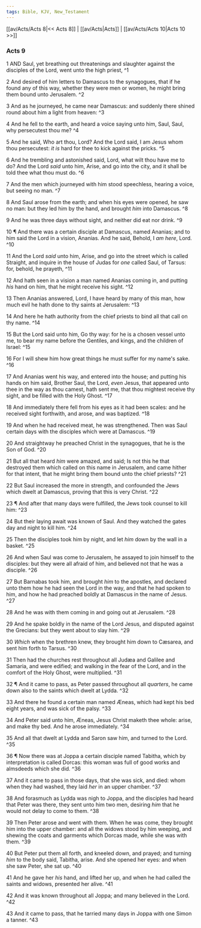 ```yaml
---
tags: Bible, KJV, New_Testament
---
```


[[av/Acts/Acts 8|<< Acts 8]] | [[av/Acts|Acts]] | [[av/Acts/Acts 10|Acts 10 >>]]

### Acts 9

1 AND Saul, yet breathing out threatenings and slaughter against the disciples of the Lord, went unto the high priest, ^1

2 And desired of him letters to Damascus to the synagogues, that if he found any of this way, whether they were men or women, he might bring them bound unto Jerusalem. ^2

3 And as he journeyed, he came near Damascus: and suddenly there shined round about him a light from heaven: ^3

4 And he fell to the earth, and heard a voice saying unto him, Saul, Saul, why persecutest thou me? ^4

5 And he said, Who art thou, Lord? And the Lord said, I am Jesus whom thou persecutest: _it_ _is_ hard for thee to kick against the pricks. ^5

6 And he trembling and astonished said, Lord, what wilt thou have me to do? And the Lord _said_ unto him, Arise, and go into the city, and it shall be told thee what thou must do. ^6

7 And the men which journeyed with him stood speechless, hearing a voice, but seeing no man. ^7

8 And Saul arose from the earth; and when his eyes were opened, he saw no man: but they led him by the hand, and brought _him_ into Damascus. ^8

9 And he was three days without sight, and neither did eat nor drink. ^9

10 ¶ And there was a certain disciple at Damascus, named Ananias; and to him said the Lord in a vision, Ananias. And he said, Behold, I _am_ _here_, Lord. ^10

11 And the Lord _said_ unto him, Arise, and go into the street which is called Straight, and inquire in the house of Judas for _one_ called Saul, of Tarsus: for, behold, he prayeth, ^11

12 And hath seen in a vision a man named Ananias coming in, and putting _his_ hand on him, that he might receive his sight. ^12

13 Then Ananias answered, Lord, I have heard by many of this man, how much evil he hath done to thy saints at Jerusalem: ^13

14 And here he hath authority from the chief priests to bind all that call on thy name. ^14

15 But the Lord said unto him, Go thy way: for he is a chosen vessel unto me, to bear my name before the Gentiles, and kings, and the children of Israel: ^15

16 For I will shew him how great things he must suffer for my name's sake. ^16

17 And Ananias went his way, and entered into the house; and putting his hands on him said, Brother Saul, the Lord, _even_ Jesus, that appeared unto thee in the way as thou camest, hath sent me, that thou mightest receive thy sight, and be filled with the Holy Ghost. ^17

18 And immediately there fell from his eyes as it had been scales: and he received sight forthwith, and arose, and was baptized. ^18

19 And when he had received meat, he was strengthened. Then was Saul certain days with the disciples which were at Damascus. ^19

20 And straightway he preached Christ in the synagogues, that he is the Son of God. ^20

21 But all that heard _him_ were amazed, and said; Is not this he that destroyed them which called on this name in Jerusalem, and came hither for that intent, that he might bring them bound unto the chief priests? ^21

22 But Saul increased the more in strength, and confounded the Jews which dwelt at Damascus, proving that this is very Christ. ^22

23 ¶ And after that many days were fulfilled, the Jews took counsel to kill him: ^23

24 But their laying await was known of Saul. And they watched the gates day and night to kill him. ^24

25 Then the disciples took him by night, and let _him_ down by the wall in a basket. ^25

26 And when Saul was come to Jerusalem, he assayed to join himself to the disciples: but they were all afraid of him, and believed not that he was a disciple. ^26

27 But Barnabas took him, and brought _him_ to the apostles, and declared unto them how he had seen the Lord in the way, and that he had spoken to him, and how he had preached boldly at Damascus in the name of Jesus. ^27

28 And he was with them coming in and going out at Jerusalem. ^28

29 And he spake boldly in the name of the Lord Jesus, and disputed against the Grecians: but they went about to slay him. ^29

30 _Which_ when the brethren knew, they brought him down to Cæsarea, and sent him forth to Tarsus. ^30

31 Then had the churches rest throughout all Judæa and Galilee and Samaria, and were edified; and walking in the fear of the Lord, and in the comfort of the Holy Ghost, were multiplied. ^31

32 ¶ And it came to pass, as Peter passed throughout all _quarters_, he came down also to the saints which dwelt at Lydda. ^32

33 And there he found a certain man named Æneas, which had kept his bed eight years, and was sick of the palsy. ^33

34 And Peter said unto him, Æneas, Jesus Christ maketh thee whole: arise, and make thy bed. And he arose immediately. ^34

35 And all that dwelt at Lydda and Saron saw him, and turned to the Lord. ^35

36 ¶ Now there was at Joppa a certain disciple named Tabitha, which by interpretation is called Dorcas: this woman was full of good works and almsdeeds which she did. ^36

37 And it came to pass in those days, that she was sick, and died: whom when they had washed, they laid _her_ in an upper chamber. ^37

38 And forasmuch as Lydda was nigh to Joppa, and the disciples had heard that Peter was there, they sent unto him two men, desiring _him_ that he would not delay to come to them. ^38

39 Then Peter arose and went with them. When he was come, they brought him into the upper chamber: and all the widows stood by him weeping, and shewing the coats and garments which Dorcas made, while she was with them. ^39

40 But Peter put them all forth, and kneeled down, and prayed; and turning _him_ to the body said, Tabitha, arise. And she opened her eyes: and when she saw Peter, she sat up. ^40

41 And he gave her _his_ hand, and lifted her up, and when he had called the saints and widows, presented her alive. ^41

42 And it was known throughout all Joppa; and many believed in the Lord. ^42

43 And it came to pass, that he tarried many days in Joppa with one Simon a tanner. ^43
